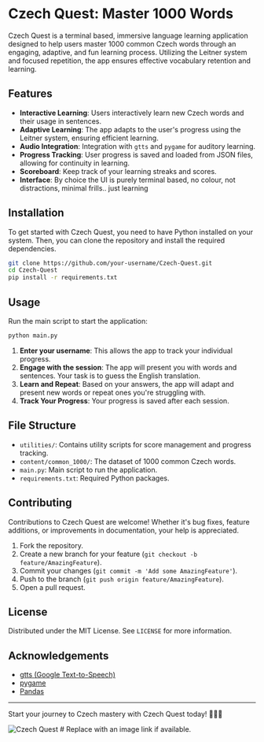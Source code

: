 # Czech Quest: Master 1000 Words


Czech Quest is a terminal based, immersive language learning application designed to help users master 1000 common Czech words through an engaging, adaptive, and fun learning process. Utilizing the Leitner system and focused repetition, the app ensures effective vocabulary retention and learning.

## Features
- **Interactive Learning**: Users interactively learn new Czech words and their usage in sentences.
- **Adaptive Learning**: The app adapts to the user's progress using the Leitner system, ensuring efficient learning.
- **Audio Integration**: Integration with `gtts` and `pygame` for auditory learning.
- **Progress Tracking**: User progress is saved and loaded from JSON files, allowing for continuity in learning.
- **Scoreboard**: Keep track of your learning streaks and scores.
- **Interface**: By choice the UI is purely terminal based, no colour, not distractions, minimal frills.. just learning

## Installation

To get started with Czech Quest, you need to have Python installed on your system. Then, you can clone the repository and install the required dependencies.

```bash
git clone https://github.com/your-username/Czech-Quest.git
cd Czech-Quest
pip install -r requirements.txt
```

## Usage

Run the main script to start the application:

```bash
python main.py
```

1. **Enter your username**: This allows the app to track your individual progress.
2. **Engage with the session**: The app will present you with words and sentences. Your task is to guess the English translation.
3. **Learn and Repeat**: Based on your answers, the app will adapt and present new words or repeat ones you're struggling with.
4. **Track Your Progress**: Your progress is saved after each session.

## File Structure

- `utilities/`: Contains utility scripts for score management and progress tracking.
- `content/common_1000/`: The dataset of 1000 common Czech words.
- `main.py`: Main script to run the application.
- `requirements.txt`: Required Python packages.

## Contributing

Contributions to Czech Quest are welcome! Whether it's bug fixes, feature additions, or improvements in documentation, your help is appreciated.

1. Fork the repository.
2. Create a new branch for your feature (`git checkout -b feature/AmazingFeature`).
3. Commit your changes (`git commit -m 'Add some AmazingFeature'`).
4. Push to the branch (`git push origin feature/AmazingFeature`).
5. Open a pull request.

## License

Distributed under the MIT License. See `LICENSE` for more information.

## Acknowledgements

- [gtts (Google Text-to-Speech)](https://pypi.org/project/gTTS/)
- [pygame](https://www.pygame.org/news)
- [Pandas](https://pandas.pydata.org/)

---

Start your journey to Czech mastery with Czech Quest today! 🚀🇨🇿

![Czech Quest](path/to/czech_quest_image.jpg) # Replace with an image link if available.